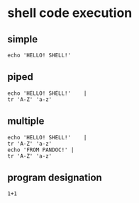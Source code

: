 
# shell code execution

## simple

~~~{#simple .shell-exec}
echo 'HELLO! SHELL!'
~~~

## piped

~~~{#piped .shell-exec}
echo 'HELLO! SHELL!'	|
tr 'A-Z' 'a-z'
~~~

## multiple

~~~{#multiple .shell-exec}
echo 'HELLO! SHELL!'	|
tr 'A-Z' 'a-z'
echo 'FROM PANDOC!'	|
tr 'A-Z' 'a-z'
~~~

## program designation

~~~{#prog .shell-exec prog='bc -ql'}
1+1
~~~
